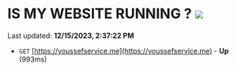 # IS MY WEBSITE RUNNING ? [![](https://img.shields.io/static/v1?label=Sponsor&message=%E2%9D%A4&logo=GitHub&color=%23fe8e86)](https://github.com/sponsors/<username>)

Last updated: **12/15/2023, 2:37:22 PM**

- `GET` [https://youssefservice.me](https://youssefservice.me) - **Up** (993ms)
